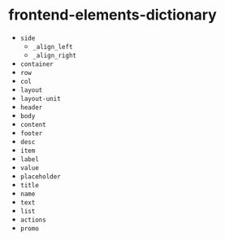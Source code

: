# frontend-elements-dictionary

- `side`
  - `_align_left`
  - `_align_right`
- `container`
- `row`
- `col`
- `layout`
- `layout-unit`
- `header`
- `body`
- `content`
- `footer`
- `desc`
- `item`
- `label`
- `value`
- `placeholder`
- `title`
- `name`
- `text`
- `list`
- `actions`
- `promo`
